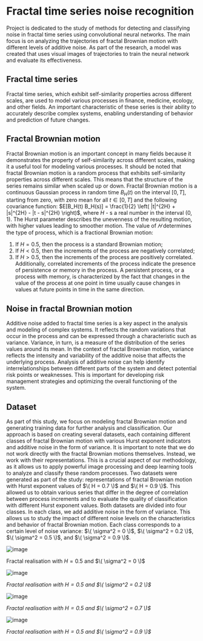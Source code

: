 # Fractal time series noise recognition
Project is dedicated to the study of methods for detecting and classifying noise in fractal time series using convolutional neural networks.
The main focus is on analyzing the trajectories of fractal Brownian motion with different levels of additive noise. As part of the research, a model was created that uses visual images of trajectories to train the neural network and evaluate its effectiveness.
## Fractal time series
Fractal time series, which exhibit self-similarity properties across different scales, are used to model various processes in finance, medicine, ecology, and other fields. An important characteristic of these series is their ability to accurately describe complex systems, enabling understanding of behavior and prediction of future changes.
## Fractal Brownian motion
Fractal Brownian motion is an important concept in many fields because it demonstrates the property of self-similarity across different scales, making it a useful tool for modeling various processes. It should be noted that fractal Brownian motion is a random process that exhibits self-similarity properties across different scales. This means that the structure of the series remains similar when scaled up or down. Fractal Brownian motion is a continuous Gaussian process in random time $B_H(t)$ on the interval $[0, T]$, starting from zero, with zero mean for all $t \in [0, T]$ and the following covariance function: $E[B_H(t) B_H(s)] = \frac{1}{2} \left( |t|^{2H} + |s|^{2H} - |t - s|^{2H} \right)$, where $H$ - s a real number in the interval $(0, 1)$.
The Hurst parameter describes the unevenness of the resulting motion, with higher values leading to smoother motion. The value of $𝐻$ determines the type of process, which is a fractional Brownian motion:
1) If $H = 0.5$, then the process is a standard Brownian motion;
2) If $H < 0.5$, then the increments of the process are negatively correlated;
3) If $H > 0.5$, then the increments of the process are positively correlated.
Additionally, correlated increments of the process indicate the presence of persistence or memory in the process. A persistent process, or a process with memory, is characterized by the fact that changes in the value of the process at one point in time usually cause changes in values at future points in time in the same direction.
## Noise in fractal Brownian motion
Additive noise added to fractal time series is a key aspect in the analysis and modeling of complex systems. It reflects the random variations that occur in the process and can be expressed through a characteristic such as variance. Variance, in turn, is a measure of the distribution of the series values around its mean. In the context of fractal Brownian motion, variance reflects the intensity and variability of the additive noise that affects the underlying process. Analysis of additive noise can help identify interrelationships between different parts of the system and detect potential risk points or weaknesses. This is important for developing risk management strategies and optimizing the overall functioning of the system.
## Dataset
As part of this study, we focus on modeling fractal Brownian motion and generating training data for further analysis and classification. Our approach is based on creating several datasets, each containing different classes of fractal Brownian motion with various Hurst exponent indicators and additive noise in the form of variance.
It is important to note that we do not work directly with the fractal Brownian motions themselves. Instead, we work with their representations. This is a crucial aspect of our methodology, as it allows us to apply powerful image processing and deep learning tools to analyze and classify these random processes.
Two datasets were generated as part of the study: representations of fractal Brownian motion with Hurst exponent values of $\( H = 0.7 \)$ and $\( H = 0.9 \)$. This allowed us to obtain various series that differ in the degree of correlation between process increments and to evaluate the quality of classification with different Hurst exponent values.
Both datasets are divided into four classes. In each class, we add additive noise in the form of variance. This allows us to study the impact of different noise levels on the characteristics and behavior of fractal Brownian motion. Each class corresponds to a certain level of noise variance: $\( \sigma^2 = 0 \)$, $\( \sigma^2 = 0.2 \)$, $\( \sigma^2 = 0.5 \)$, and $\( \sigma^2 = 0.9 \)$.


![image](https://github.com/MykytaAvsitidiiskyi/Fractal-time-series-noise-recognition/assets/134547942/ed51c15c-37d0-4a0b-b99a-7883541b0e6b)

Fractal realisation with $H = 0.5$ and $\( \sigma^2 = 0 \)$

![image](https://github.com/MykytaAvsitidiiskyi/Fractal-time-series-noise-recognition/assets/134547942/21a16bca-2103-416c-8bde-1e69114ccfe2)

*Fractal realisation with $H = 0.5$ and $\( \sigma^2 = 0.2 \)$*

![image](https://github.com/MykytaAvsitidiiskyi/Fractal-time-series-noise-recognition/assets/134547942/816aad3a-151e-401f-a017-afe2e32ceaa8)

*Fractal realisation with $H = 0.5$ and $\( \sigma^2 = 0.7 \)$*

![image](https://github.com/MykytaAvsitidiiskyi/Fractal-time-series-noise-recognition/assets/134547942/99c961e1-2e59-4f4f-8a02-e77ec6cf3e97)

*Fractal realisation with $H = 0.5$ and $\( \sigma^2 = 0.9 \)$*

